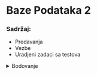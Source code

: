 # Baze Podataka 2

### Sadržaj: 
* Predavanja 
* Vezbe
* Uradjeni zadaci sa testova

<details>
   <summary> Bodovanje </summary>
   
### Polaganje predmeta (bodovanje)
* Prakticni deo = 55 bodova
    * 3 zadatka
        * Kljucevi i testiranje zadovoljenja normalne forme 
        * Metoda dekompozicije i sinteze
        * Prevodjenje ER seme u relacioni model podataka 
        * Maksimalno
            * 10 + 15 + 10 bodova, ukupno 35
        * [Aplikacija za pomoć u izradi prva 2 testa](http://database-schema-analysis-tool.herokuapp.com/)
            * Sadrži:
                * Računanje ključa i neprimarnih obeležja
                * Računanje normalnih formi
                * Postupnu izradu kanoničkog pokrivača
                * Postupnu izradu sinteze
    * Projekat 1
        * Projekat seme baze podataka
        * Zaokruzenje kompletno stecenog znanja iz dva predmeta Baze podataka (BP1 + BP2) 
        * Maksimalno bodova 20 

* Teorijski deo 
    * Test iz teorije 
        * 15 bodova
    * Usmeni ispit
        * 30 bodova

* Sveukupno 100 poena na predmetu

</details>
